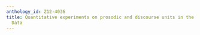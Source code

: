 ```yaml
---
anthology_id: Z12-4036
title: Quantitative experiments on prosodic and discourse units in the Corpus of Interactional
  Data
---
```

